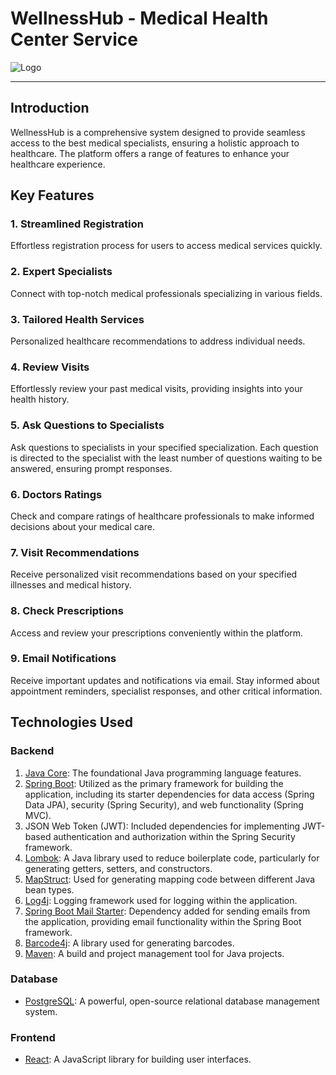 # WellnessHub - Medical Health Center Service

![Logo](https://github.com/podgorskip/registrationSystem/assets/115028846/ed0ec5c2-53cb-4558-a491-827b66588084)

---

## Introduction

WellnessHub is a comprehensive system designed to provide seamless access to the best medical specialists, ensuring a holistic approach to healthcare. The platform offers a range of features to enhance your healthcare experience.

## Key Features

### 1. Streamlined Registration

Effortless registration process for users to access medical services quickly.

### 2. Expert Specialists

Connect with top-notch medical professionals specializing in various fields.

### 3. Tailored Health Services

Personalized healthcare recommendations to address individual needs.

### 4. Review Visits

Effortlessly review your past medical visits, providing insights into your health history.

### 5. Ask Questions to Specialists

Ask questions to specialists in your specified specialization. Each question is directed to the specialist with the least number of questions waiting to be answered, ensuring prompt responses.

### 6. Doctors Ratings

Check and compare ratings of healthcare professionals to make informed decisions about your medical care.

### 7. Visit Recommendations

Receive personalized visit recommendations based on your specified illnesses and medical history.

### 8. Check Prescriptions

Access and review your prescriptions conveniently within the platform.

### 9. Email Notifications

Receive important updates and notifications via email. Stay informed about appointment reminders, specialist responses, and other critical information.

## Technologies Used

### Backend

1. [Java Core](https://docs.oracle.com/en/java/javase/14/docs/api/index.html): The foundational Java programming language features.
2. [Spring Boot](https://spring.io/projects/spring-boot): Utilized as the primary framework for building the application, including its starter dependencies for data access (Spring Data JPA), security (Spring Security), and web functionality (Spring MVC).
3. JSON Web Token (JWT): Included dependencies for implementing JWT-based authentication and authorization within the Spring Security framework.
4. [Lombok](https://projectlombok.org/): A Java library used to reduce boilerplate code, particularly for generating getters, setters, and constructors.
5. [MapStruct](https://mapstruct.org/): Used for generating mapping code between different Java bean types.
6. [Log4j](https://logging.apache.org/log4j/2.x/): Logging framework used for logging within the application.
7. [Spring Boot Mail Starter](https://docs.spring.io/spring-boot/docs/current/reference/html/appendix-dependency-versions.html#dependency-versions): Dependency added for sending emails from the application, providing email functionality within the Spring Boot framework.
8. [Barcode4j](https://barcode4j.sourceforge.io/): A library used for generating barcodes.
9. [Maven](https://maven.apache.org/): A build and project management tool for Java projects.

### Database

- [PostgreSQL](https://www.postgresql.org/): A powerful, open-source relational database management system.

### Frontend

- [React](https://reactjs.org/): A JavaScript library for building user interfaces.
